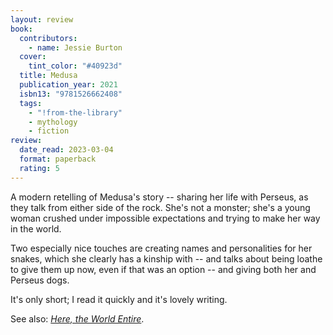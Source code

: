 ```yaml
---
layout: review
book:
  contributors:
    - name: Jessie Burton
  cover:
    tint_color: "#40923d"
  title: Medusa
  publication_year: 2021
  isbn13: "9781526662408"
  tags:
    - "!from-the-library"
    - mythology
    - fiction
review:
  date_read: 2023-03-04
  format: paperback
  rating: 5
---
```


A modern retelling of Medusa's story -- sharing her life with Perseus, as they talk from either side of the rock.
She's not a monster; she's a young woman crushed under impossible expectations and trying to make her way in the world.

Two especially nice touches are creating names and personalities for her snakes, which she clearly has a kinship with -- and talks about being loathe to give them up now, even if that was an option -- and giving both her and Perseus dogs.

It's only short; I read it quickly and it's lovely writing.

See also: [*Here, the World Entire*](/reviews/here-the-world-entire/).

